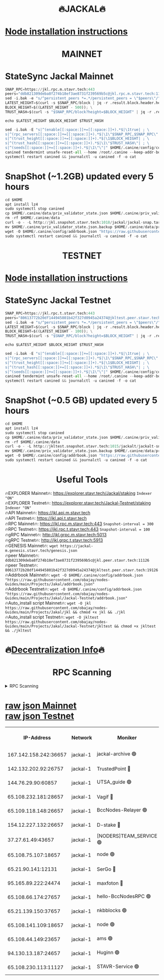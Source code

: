 <h1 align="center"> 🔥JACKAL🔥</h1>

[Node installation instructions](https://github.com/obajay/nodes-Guides/tree/main/Projects/Jakal)
=

<h1 align="center"> MAINNET</h1>

# StateSync Jackal Mainnet
```python
SNAP_RPC=https://jkl.rpc.m.stavr.tech:443
peers="ddb821309deba8f274b18ef3ae8731f239569b5c@jkl.rpc.m.stavr.tech:11126"
sed -i.bak -e "s/^persistent_peers *=.*/persistent_peers = \"$peers\"/" $HOME/.canine/config/config.toml
LATEST_HEIGHT=$(curl -s $SNAP_RPC/block | jq -r .result.block.header.height); \
BLOCK_HEIGHT=$((LATEST_HEIGHT - 500)); \
TRUST_HASH=$(curl -s "$SNAP_RPC/block?height=$BLOCK_HEIGHT" | jq -r .result.block_id.hash)

echo $LATEST_HEIGHT $BLOCK_HEIGHT $TRUST_HASH

sed -i.bak -E "s|^(enable[[:space:]]+=[[:space:]]+).*$|\1true| ; \
s|^(rpc_servers[[:space:]]+=[[:space:]]+).*$|\1\"$SNAP_RPC,$SNAP_RPC\"| ; \
s|^(trust_height[[:space:]]+=[[:space:]]+).*$|\1$BLOCK_HEIGHT| ; \
s|^(trust_hash[[:space:]]+=[[:space:]]+).*$|\1\"$TRUST_HASH\"| ; \
s|^(seeds[[:space:]]+=[[:space:]]+).*$|\1\"\"|" $HOME/.canine/config/config.toml
canined tendermint unsafe-reset-all --home /root/.canine --keep-addr-book
systemctl restart canined && journalctl -u canined -f -o cat
```
# SnapShot (~1.2GB) updated every 5 hours
```python
cd $HOME
apt install lz4
sudo systemctl stop canined
cp $HOME/.canine/data/priv_validator_state.json $HOME/.canine/priv_validator_state.json.backup
rm -rf $HOME/.canine/data
curl -o - -L http://jkl.snapshot.stavr.tech:1018/jackal/jackal-snap.tar.lz4 | lz4 -c -d - | tar -x -C $HOME/.canine --strip-components 2
mv $HOME/.canine/priv_validator_state.json.backup $HOME/.canine/data/priv_validator_state.json
wget -O $HOME/.canine/config/addrbook.json "https://raw.githubusercontent.com/obajay/nodes-Guides/main/Projects/Jakal/addrbook.json"
sudo systemctl restart canined && journalctl -u canined -f -o cat
```

<h1 align="center"> TESTNET</h1>

[Node installation instructions](https://github.com/obajay/nodes-Guides/tree/main/Projects/Jakal/Jackal-Testnet)
=

# StateSync Jackal Testnet
```python
SNAP_RPC=https://jkl.rpc.t.stavr.tech:443
peers="80613772b20df144945801b42f327d0945a24374@jkltest.peer.stavr.tech:19126"
sed -i.bak -e "s/^persistent_peers *=.*/persistent_peers = \"$peers\"/" $HOME/.canine/config/config.toml
LATEST_HEIGHT=$(curl -s $SNAP_RPC/block | jq -r .result.block.header.height); \
BLOCK_HEIGHT=$((LATEST_HEIGHT - 100)); \
TRUST_HASH=$(curl -s "$SNAP_RPC/block?height=$BLOCK_HEIGHT" | jq -r .result.block_id.hash)

echo $LATEST_HEIGHT $BLOCK_HEIGHT $TRUST_HASH

sed -i.bak -E "s|^(enable[[:space:]]+=[[:space:]]+).*$|\1true| ; \
s|^(rpc_servers[[:space:]]+=[[:space:]]+).*$|\1\"$SNAP_RPC,$SNAP_RPC\"| ; \
s|^(trust_height[[:space:]]+=[[:space:]]+).*$|\1$BLOCK_HEIGHT| ; \
s|^(trust_hash[[:space:]]+=[[:space:]]+).*$|\1\"$TRUST_HASH\"| ; \
s|^(seeds[[:space:]]+=[[:space:]]+).*$|\1\"\"|" $HOME/.canine/config/config.toml
canined tendermint unsafe-reset-all --home /root/.canine --keep-addr-book
systemctl restart canined && journalctl -u canined -f -o cat
```
# SnapShot (~0.5 GB) updated every 5 hours
```python
cd $HOME
apt install lz4
sudo systemctl stop canined
cp $HOME/.canine/data/priv_validator_state.json $HOME/.canine/priv_validator_state.json.backup
rm -rf $HOME/.canine/data
curl -o - -L http://jkltest.snapshot.stavr.tech:1015/jackalt/jackalt-snap.tar.lz4 | lz4 -c -d - | tar -x -C $HOME/.canine --strip-components 2
mv $HOME/.canine/priv_validator_state.json.backup $HOME/.canine/data/priv_validator_state.json
wget -O $HOME/.canine/config/addrbook.json "https://raw.githubusercontent.com/obajay/nodes-Guides/main/Projects/Jakal/Jackal-Testnet/addrbook.json"
sudo systemctl restart canined && journalctl -u canined -f -o cat
```

 <h1 align="center"> Useful Tools</h1>

🔥EXPLORER Mainnet🔥:      https://explorer.stavr.tech/Jackal/staking		        `Indexer "ON"` \
🔥EXPLORER Testnet🔥:      https://explorer.stavr.tech/Jackal-Testnet/staking     `Indexer "ON"` \
🔥API Mainnet🔥: 			 		 https://jkl.api.m.stavr.tech \
🔥API Testnet🔥: 			 		 https://jkl.api.t.stavr.tech \
🔥RPC Mainnet🔥:           https://jkl.rpc.m.stavr.tech:443              `Snapshot-interval = 300` \
🔥RPC Testnet🔥:           https://jkl.rpc.t.stavr.tech:443              `Snapshot-interval = 100` \
🔥gRPC Mainnet🔥:          http://jkl.grpc.m.stavr.tech:5013 \
🔥gRPC Testnet🔥:          http://jkl.grpc.t.stavr.tech:5913 \
🔥GENESIS Mainnet🔥:    `wget https://jackal-m.genesis.stavr.tech/genesis.json` \
🔥peer Mainnet🔥:					 `ddb821309deba8f274b18ef3ae8731f239569b5c@jkl.peer.stavr.tech:11126` \
🔥peer Testnet🔥:					 `80613772b20df144945801b42f327d0945a24374@jkltest.peer.stavr.tech:19126` \
🔥Addrbook Mainnet🔥:    ```wget -O $HOME/.canine/config/addrbook.json "https://raw.githubusercontent.com/obajay/nodes-Guides/main/Projects/Jakal/addrbook.json"``` \
🔥Addrbook Testnet🔥:    ```wget -O $HOME/.canine/config/addrbook.json "https://raw.githubusercontent.com/obajay/nodes-Guides/main/Projects/Jakal/Jackal-Testnet/addrbook.json"``` \
🔥Auto_install script Mainnet🔥: ```wget -O jkl https://raw.githubusercontent.com/obajay/nodes-Guides/main/Projects/Jakal/jkl && chmod +x jkl && ./jkl``` \
🔥Auto_install script Testnet🔥: ```wget -O jkltest https://raw.githubusercontent.com/obajay/nodes-Guides/main/Projects/Jakal/Jackal-Testnet/jkltest && chmod +x jkltest && ./jkltest```

🔥[Decentralization Info](https://github.com/obajay/StateSync-snapshots/tree/main/Projects/Jackal/Decentralization)🔥
=

<h1 align="center"> RPC Scanning</h1>

<details>
<summary>RPC Scanning</summary>

<h2 align="center"> We scan nodes in real time every 4 hours. And we provide the final result of RPC endpoints.
We cannot influence the operation of these nodes in any way. </h2>


```python
If Voting Power is higher than 0 --> then the Node is a validator of the network and may be subject to attack and be a potential threat to the chain.
```
```python
We marked such validators with a red symbol
```

</details>

[raw json Mainnet](https://rpc-check.jaclalm.stavr.tech/jaclalm/rpc-jaclalm-result.json) \
[raw json Testnet](https://github.com/obajay/StateSync-snapshots/tree/main/Projects/Jackal/Rpc-Check-Testnet)
=

<table><tr><th>IP-Address</th><th>Network</th><th>Moniker</th><th>Latest Block Height</th><th>Earliest Block Height</th><th>Catching Up</th><th>Tx Index</th><th>Voting Power</th><th>Scan Time</th></tr><tr><td>167.142.158.242:36657</td><td>jackal-1</td><td>jackal-archive 🟢</td><td>6721305</td><td>2770293</td><td>False</td><td>on</td><td>0</td><td>2024-03-03T13:04:01.340263892UTC</td></tr><tr><td>142.132.202.92:26757</td><td>jackal-1</td><td>TrustedPoint 🔴</td><td>6721301</td><td>6129401</td><td>False</td><td>on</td><td>291199</td><td>2024-03-03T13:03:14.128187560UTC</td></tr><tr><td>144.76.29.90:60857</td><td>jackal-1</td><td>UTSA_guide 🟢</td><td>6721304</td><td>6280001</td><td>False</td><td>on</td><td>0</td><td>2024-03-03T13:03:45.625865349UTC</td></tr><tr><td>65.108.232.181:28657</td><td>jackal-1</td><td>Vagif 🔴</td><td>6721304</td><td>6462201</td><td>False</td><td>off</td><td>60003</td><td>2024-03-03T13:03:50.487497079UTC</td></tr><tr><td>65.109.118.148:26657</td><td>jackal-1</td><td>BccNodes-Relayer 🟢</td><td>6687138</td><td>6489001</td><td>False</td><td>on</td><td>0</td><td>2024-03-03T13:03:43.332971212UTC</td></tr><tr><td>154.12.227.132:26657</td><td>jackal-1</td><td>D-stake 🔴</td><td>6721301</td><td>6591001</td><td>False</td><td>off</td><td>130261</td><td>2024-03-03T13:03:00.583792605UTC</td></tr><tr><td>37.27.61.49:43657</td><td>jackal-1</td><td>[NODERS]TEAM_SERVICE 🟢</td><td>6721301</td><td>6591201</td><td>False</td><td>on</td><td>0</td><td>2024-03-03T13:02:57.709739723UTC</td></tr><tr><td>65.108.75.107:18657</td><td>jackal-1</td><td>node 🟢</td><td>6721302</td><td>6616732</td><td>False</td><td>on</td><td>0</td><td>2024-03-03T13:03:32.841195576UTC</td></tr><tr><td>65.21.90.141:12131</td><td>jackal-1</td><td>SerGo 🔴</td><td>6721301</td><td>6621301</td><td>False</td><td>off</td><td>51100</td><td>2024-03-03T13:03:09.771399458UTC</td></tr><tr><td>95.165.89.222:24474</td><td>jackal-1</td><td>maxfoton 🔴</td><td>6721304</td><td>6621304</td><td>False</td><td>off</td><td>117971</td><td>2024-03-03T13:03:50.915357142UTC</td></tr><tr><td>65.108.66.174:27657</td><td>jackal-1</td><td>hello-BccNodesRPC 🟢</td><td>6721304</td><td>6628401</td><td>False</td><td>on</td><td>0</td><td>2024-03-03T13:03:45.948063183UTC</td></tr><tr><td>65.21.139.150:37657</td><td>jackal-1</td><td>nkbblocks 🟢</td><td>6721301</td><td>6639001</td><td>False</td><td>on</td><td>0</td><td>2024-03-03T13:03:09.440416494UTC</td></tr><tr><td>65.108.141.109:18657</td><td>jackal-1</td><td>node 🟢</td><td>6721301</td><td>6643057</td><td>False</td><td>on</td><td>0</td><td>2024-03-03T13:03:03.008483329UTC</td></tr><tr><td>65.108.44.149:23657</td><td>jackal-1</td><td>ams 🟢</td><td>6721304</td><td>6672643</td><td>False</td><td>on</td><td>0</td><td>2024-03-03T13:03:51.223235445UTC</td></tr><tr><td>94.130.13.187:24657</td><td>jackal-1</td><td>Huginn 🟢</td><td>6721306</td><td>6707772</td><td>False</td><td>on</td><td>0</td><td>2024-03-03T13:04:03.626809061UTC</td></tr><tr><td>65.108.230.113:11127</td><td>jackal-1</td><td>STAVR-Service 🟢</td><td>6721304</td><td>6718701</td><td>False</td><td>on</td><td>0</td><td>2024-03-03T13:03:53.564028554UTC</td></tr></table>
